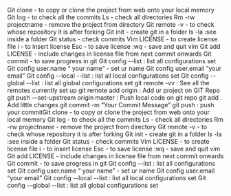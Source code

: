 Git clone - to copy or clone the project from web onto your local memory
Git log - to check all the commits
Ls - check all directories
Rm -rw projectname - remove the project from directory
Git remote -v - to check whose repository it is after forking
Git init - create git in a folder
ls -la :see inside a folder
Git status - check commits
Vim LICENSE - to create license file
i - to insert license
Esc - to save license
:wq - save and quit vim
Git add LICENSE - include changes in license file from next commit onwards
Git commit -  to save progress in git
Git config --list : list all configurations set
Git config user.name “ your name” - set ur name
Git config user.email “your email”
Git config --local --list : list all local configurations set
Git config --global --list : list all global configurations set
git remote -vv : See all the remotes currently set up
git remote add origin <url> : Add ur project on GIT Repo
git push —set-upstream origin master : Push local code on git repo
git add .  Add little changes
git commit -m “Your Commit Message”
git push : push your commitGit clone - to copy or clone the project from web onto your local memory
Git log - to check all the commits
Ls - check all directories
Rm -rw projectname - remove the project from directory
Git remote -v - to check whose repository it is after forking
Git init - create git in a folder
ls -la :see inside a folder
Git status - check commits
Vim LICENSE - to create license file
i - to insert license
Esc - to save license
:wq - save and quit vim
Git add LICENSE - include changes in license file from next commit onwards
Git commit -  to save progress in git
Git config --list : list all configurations set
Git config user.name “ your name” - set ur name
Git config user.email “your email”
Git config --local --list : list all local configurations set
Git config --global --list : list all global configurations set
